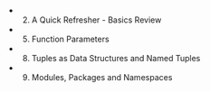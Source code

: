 * 2. A Quick Refresher - Basics Review
* 5. Function Parameters
* 8. Tuples as Data Structures and Named Tuples
* 9. Modules, Packages and Namespaces